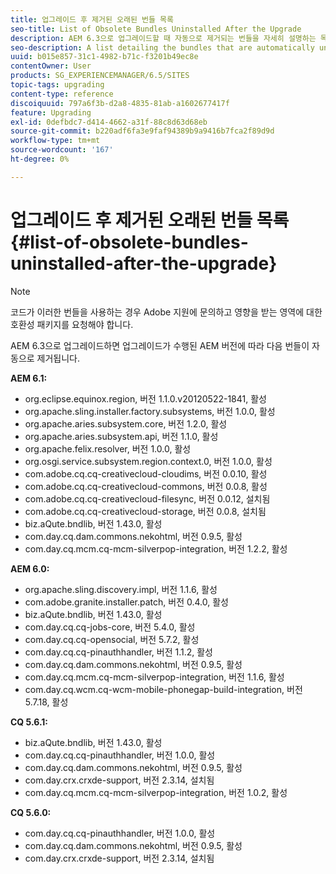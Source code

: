 ```yaml
---
title: 업그레이드 후 제거된 오래된 번들 목록
seo-title: List of Obsolete Bundles Uninstalled After the Upgrade
description: AEM 6.3으로 업그레이드할 때 자동으로 제거되는 번들을 자세히 설명하는 목록입니다.
seo-description: A list detailing the bundles that are automatically uninstalled when upgrading to AEM 6.3.
uuid: b015e857-31c1-4982-b71c-f3201b49ec8e
contentOwner: User
products: SG_EXPERIENCEMANAGER/6.5/SITES
topic-tags: upgrading
content-type: reference
discoiquuid: 797a6f3b-d2a8-4835-81ab-a1602677417f
feature: Upgrading
exl-id: 0defbdc7-d414-4662-a31f-88c8d63d68eb
source-git-commit: b220adf6fa3e9faf94389b9a9416b7fca2f89d9d
workflow-type: tm+mt
source-wordcount: '167'
ht-degree: 0%

---
```


# 업그레이드 후 제거된 오래된 번들 목록{#list-of-obsolete-bundles-uninstalled-after-the-upgrade}

>[!NOTE]
>
>코드가 이러한 번들을 사용하는 경우 Adobe 지원에 문의하고 영향을 받는 영역에 대한 호환성 패키지를 요청해야 합니다.

AEM 6.3으로 업그레이드하면 업그레이드가 수행된 AEM 버전에 따라 다음 번들이 자동으로 제거됩니다.

**AEM 6.1:**

* org.eclipse.equinox.region, 버전 1.1.0.v20120522-1841, 활성
* org.apache.sling.installer.factory.subsystems, 버전 1.0.0, 활성
* org.apache.aries.subsystem.core, 버전 1.2.0, 활성
* org.apache.aries.subsystem.api, 버전 1.1.0, 활성
* org.apache.felix.resolver, 버전 1.0.0, 활성
* org.osgi.service.subsystem.region.context.0, 버전 1.0.0, 활성
* com.adobe.cq.cq-creativecloud-cloudims, 버전 0.0.10, 활성
* com.adobe.cq.cq-creativecloud-commons, 버전 0.0.8, 활성
* com.adobe.cq.cq-creativecloud-filesync, 버전 0.0.12, 설치됨
* com.adobe.cq.cq-creativecloud-storage, 버전 0.0.8, 설치됨
* biz.aQute.bndlib, 버전 1.43.0, 활성
* com.day.cq.dam.commons.nekohtml, 버전 0.9.5, 활성
* com.day.cq.mcm.cq-mcm-silverpop-integration, 버전 1.2.2, 활성

**AEM 6.0:**

* org.apache.sling.discovery.impl, 버전 1.1.6, 활성
* com.adobe.granite.installer.patch, 버전 0.4.0, 활성
* biz.aQute.bndlib, 버전 1.43.0, 활성
* com.day.cq.cq-jobs-core, 버전 5.4.0, 활성
* com.day.cq.cq-opensocial, 버전 5.7.2, 활성
* com.day.cq.cq-pinauthhandler, 버전 1.1.2, 활성
* com.day.cq.dam.commons.nekohtml, 버전 0.9.5, 활성
* com.day.cq.mcm.cq-mcm-silverpop-integration, 버전 1.1.6, 활성
* com.day.cq.wcm.cq-wcm-mobile-phonegap-build-integration, 버전 5.7.18, 활성

**CQ 5.6.1:**

* biz.aQute.bndlib, 버전 1.43.0, 활성
* com.day.cq.cq-pinauthhandler, 버전 1.0.0, 활성
* com.day.cq.dam.commons.nekohtml, 버전 0.9.5, 활성
* com.day.crx.crxde-support, 버전 2.3.14, 설치됨
* com.day.cq.mcm.cq-mcm-silverpop-integration, 버전 1.0.2, 활성

**CQ 5.6.0:**

* com.day.cq.cq-pinauthhandler, 버전 1.0.0, 활성
* com.day.cq.dam.commons.nekohtml, 버전 0.9.5, 활성
* com.day.crx.crxde-support, 버전 2.3.14, 설치됨
